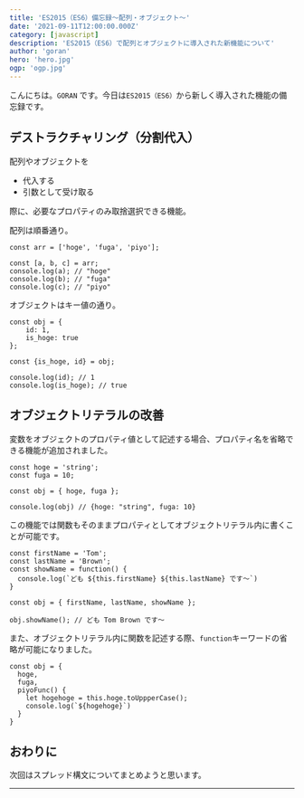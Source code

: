 ```yaml
---
title: 'ES2015（ES6）備忘録〜配列・オブジェクト〜'
date: '2021-09-11T12:00:00.000Z'
category: [javascript]
description: 'ES2015（ES6）で配列とオブジェクトに導入された新機能について'
author: 'goran'
hero: 'hero.jpg'
ogp: 'ogp.jpg'
---
```


こんにちは。`GORAN` です。今日は`ES2015（ES6）`から新しく導入された機能の備忘録です。

## デストラクチャリング（分割代入）
配列やオブジェクトを
- 代入する
- 引数として受け取る

際に、必要なプロパティのみ取捨選択できる機能。

配列は順番通り。
```js:title=配列
const arr = ['hoge', 'fuga', 'piyo'];

const [a, b, c] = arr;
console.log(a); // "hoge"
console.log(b); // "fuga"
console.log(c); // "piyo"
```

オブジェクトはキー値の通り。
```js:title=オブジェクト
const obj = {
    id: 1,
    is_hoge: true
};

const {is_hoge, id} = obj;

console.log(id); // 1
console.log(is_hoge); // true
```

## オブジェクトリテラルの改善
変数をオブジェクトのプロパティ値として記述する場合、プロパティ名を省略できる機能が追加されました。
```js:title=省略記法1
const hoge = 'string';
const fuga = 10;

const obj = { hoge, fuga };

console.log(obj) // {hoge: "string", fuga: 10}
```

この機能では関数もそのままプロパティとしてオブジェクトリテラル内に書くことが可能です。
```js:title=省略記法2
const firstName = 'Tom';
const lastName = 'Brown';
const showName = function() {
  console.log(`ども ${this.firstName} ${this.lastName} です〜`)
}

const obj = { firstName, lastName, showName };

obj.showName(); // ども Tom Brown です〜
```

また、オブジェクトリテラル内に関数を記述する際、`function`キーワードの省略が可能になりました。
```js:title=省略記法3
const obj = {
  hoge,
  fuga,
  piyoFunc() {
    let hogehoge = this.hoge.toUppperCase();
    console.log(`${hogehoge}`)
  }
}
```

## おわりに
次回はスプレッド構文についてまとめようと思います。

---